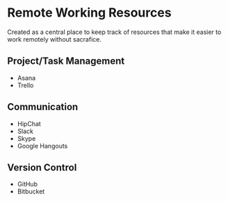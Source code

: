Remote Working Resources
========================

Created as a central place to keep track of resources that make it easier to work remotely without sacrafice.

Project/Task Management
------------------

 - Asana
 - Trello

Communication
-------------

 - HipChat
 - Slack
 - Skype
 - Google Hangouts

Version Control
--------------

 - GitHub
 - Bitbucket

